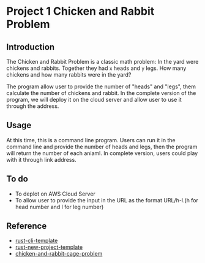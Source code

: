 # Project 1 Chicken and Rabbit Problem
## Introduction
The Chicken and Rabbit Problem is a classic math problem:
In the yard were chickens and rabbits. Together they had `x` heads and `y` legs. How many chickens and how many rabbits were in the yard?

The program  allow user to provide the number of "heads" and "legs", them calculate the number of chickens and rabbit.
In the complete version of the program, we will deploy it on the cloud server and allow user to use it through the address.

## Usage
At this time, this is a command line program. Users can run it in the command line and provide the number of heads and legs, then the program will return the number of each aniaml.
In complete version, users could play with it through link address.

## To do
- To deplot on AWS Cloud Server
- To allow user to provide the input in the URL as the format URL/h-l.(h for head number and l for leg number)

## Reference
* [rust-cli-template](https://github.com/kbknapp/rust-cli-template)
* [rust-new-project-template](https://github.com/noahgift/rust-new-project-template)
* [chicken-and-rabbit-cage-problem](https://github.com/KaijianHuang/chicken-and-rabbit-cage-problem)
